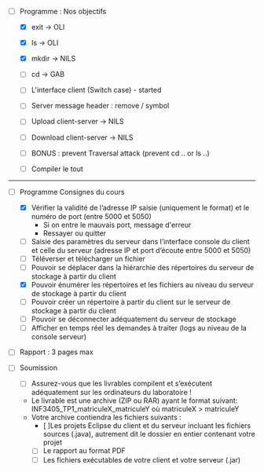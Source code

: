 - [ ] Programme : Nos objectifs
    - [x] exit -> OLI
    - [x] ls -> OLI
    - [x] mkdir -> NILS
    - [ ] cd  -> GAB
    
    - [ ] L'interface client (Switch case) - started
    - [ ] Server message header : remove / symbol
    - [ ] Upload client-server -> NILS
    - [ ] Download client-server -> NILS
    - [ ] BONUS : prevent Traversal attack (prevent cd .. or ls ..)
    - [ ] Compiler le tout


---

- [ ] Programme Consignes du cours
    - [x] Vérifier la validité de l’adresse IP saisie (uniquement le format) et le numéro de port (entre 5000 et 5050)
        - Si on entre le mauvais port, message d'erreur
        - Ressayer ou quitter
    - [ ] Saisie des paramètres du serveur dans l’interface console du client et celle du serveur (adresse IP et port d’écoute entre 5000 et 5050)
    - [ ] Téléverser et télécharger un fichier
    - [ ] Pouvoir se déplacer dans la hiérarchie des répertoires du serveur de stockage à partir du client
    - [x] Pouvoir énumérer les répertoires et les fichiers au niveau du serveur de stockage à partir du client
    - [ ] Pouvoir créer un répertoire à partir du client sur le serveur de stockage à partir du client
    - [ ] Pouvoir se déconnecter adéquatement du serveur de stockage
    - [ ] Afficher en temps réel les demandes à traiter (logs au niveau de la console serveur)

- [ ] Rapport : 3 pages max

- [ ] Soumission
    - [ ] Assurez-vous que les livrables compilent et s’exécutent adéquatement sur les ordinateurs du laboratoire !
    - Le livrable est une archive (ZIP ou RAR) ayant le format suivant:
        INF3405_TP1_matriculeX_matriculeY où matriculeX > matriculeY
    - Votre archive contiendra les fichiers suivants :
        - [ ]Les projets Eclipse du client et du serveur incluant les fichiers sources (.java), autrement dit le dossier en entier contenant votre projet
        - [ ] Le rapport au format PDF
        - [ ] Les fichiers exécutables de votre client et votre serveur (.jar)
